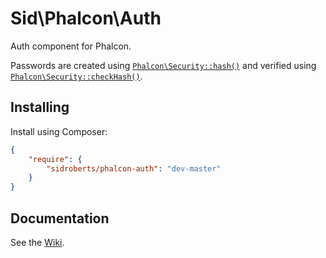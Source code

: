 Sid\Phalcon\Auth
================

Auth component for Phalcon.

Passwords are created using [`Phalcon\Security::hash()`](https://github.com/phalcon/cphalcon/blob/phalcon-v2.0.6/phalcon/security.zep#L151) and verified using [`Phalcon\Security::checkHash()`](https://github.com/phalcon/cphalcon/blob/phalcon-v2.0.6/phalcon/security.zep#L245).



## Installing ##

Install using Composer:

```json
{
    "require": {
        "sidroberts/phalcon-auth": "dev-master"
    }
}
```



## Documentation

See the [Wiki](https://github.com/SidRoberts/phalcon-auth/wiki).
